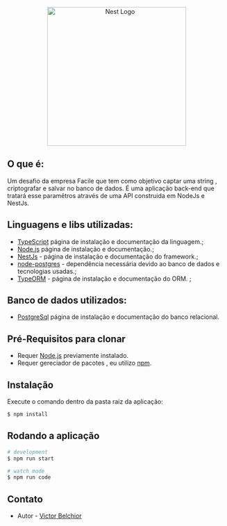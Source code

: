<p align="center">
  <a href="http://nestjs.com/" target="blank"><img src="https://image.shutterstock.com/image-vector/square-grunge-red-challenge-stamp-260nw-644777590.jpg" width="320" alt="Nest Logo" /></a>
</p>

## O que é:

Um desafio da empresa Facile que tem como objetivo captar uma string , criptografar e salvar no banco de dados. É uma aplicação back-end que tratará esse paramêtros através de uma API construida em NodeJs e NestJs.

## Linguagens e libs utilizadas:

- [TypeScript](https://www.typescriptlang.org/download) página de instalação e documentação da linguagem.;
- [Node.js](https://nodejs.org/) página de instalação e documentação.;
- [NestJs](https://docs.nestjs.com/) - página de instalação e documentação do framework.;
- [node-postgres](https://www.npmjs.com/package/pg) - dependência necessária devido ao banco de dados e tecnologias usadas.;
- [TypeORM](https://typeorm.io) - página de instalação e documentação do ORM. ;

## Banco de dados utilizados:

- [PostgreSql](https://www.postgresql.org/) página de instalação e documentação do banco relacional.

## Pré-Requisitos para clonar

- Requer [Node.js](https://nodejs.org/) previamente instalado.
- Requer gereciador de pacotes , eu utilizo [npm](https://docs.npmjs.com/about-npm).

## Instalação

Execute o comando dentro da pasta raiz da aplicação:

```bash
$ npm install
```

## Rodando a aplicação

```bash
# development
$ npm run start

# watch mode
$ npm run code

```

## Contato

- Autor - [Victor Belchior](https://www.linkedin.com/in/victor-belchior-299066149/)
